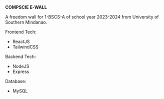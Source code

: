 **COMPSCIE E-WALL**

A freedom wall for 1-BSCS-A of school year 2023-2024 from University of Southern Mindanao.

Frontend Tech:
- ReactJS
- TailwindCSS

Backend Tech:
- NodeJS
- Express

Database:
- MySQL
